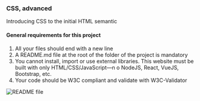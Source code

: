 ### CSS, advanced
Introducing CSS to the initial HTML semantic

#### General requirements for this project
1. All your files should end with a new line
1. A README.md file at the root of the folder of the project is mandatory
1. You cannot install, import or use external libraries. This website must be built with only HTML/CSS/JavaScript—n o NodeJS, React, VueJS, Bootstrap, etc.
1. Your code should be W3C compliant and validate with W3C-Validator

![README file](https://github.com/GChukwudi/alu-web-development/assets/127259967/212aff03-08c0-425f-85d6-d1ffb183f57f)
